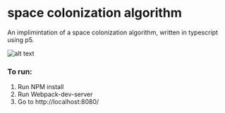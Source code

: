 # space colonization algorithm

An implimintation of a space colonization algorithm, written in typescript using p5. 

![alt text](http://i32.photobucket.com/albums/d34/robert_smith47/spaceColizationalgorthim_zpstegxacht.png)

### To run:

1. Run NPM install
2. Run Webpack-dev-server
3. Go to http://localhost:8080/
